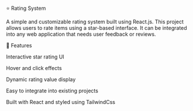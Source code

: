 ⭐ Rating System

A simple and customizable rating system built using React.js. This project allows users to rate items using a star-based interface.
It can be integrated into any web application that needs user feedback or reviews.

🔧 Features

Interactive star rating UI

Hover and click effects

Dynamic rating value display

Easy to integrate into existing projects

Built with React and styled using TailwindCss

